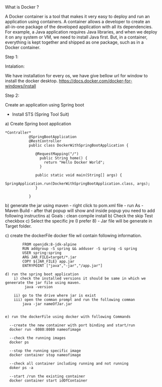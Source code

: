 What is Docker ?

A Docker container is a tool that makes it very easy to deploy and run an application using containers. 
A container allows a developer to create an all-in-one package of the developed application with all its dependencies. 
For example, a Java application requires Java libraries, and when we deploy it on any system or VM, we need to install Java first. But, in a container, everything is kept together and shipped as one package, such as in a Docker container.

Step 1:

Intalation:

We have installation for every os, we have give bellow url for window to install the docker desktop.
https://docs.docker.com/docker-for-windows/install


Step 2:

Create an application using Spring boot 
   - Install STS (Spring Tool Suit)
     
  a) Create Spring boot application
    
    *Contraller*
               @SpringBootApplication
               @RestController
               public class DockerWithSpringBootApplication {

                  @RequestMapping("/")
                    public String home() {
                      return "Hello Docker World";
                    }

                  public static void main(String[] args) {
                     SpringApplication.run(DockerWithSpringBootApplication.class, args);
                  }

               }

   
  b) generate the jar using maven
      - right click to pom.xml file 
      - run As - Maven Build
      - after that popup will show and inside popup you need to add following instructins
         a) Goals :  clean compile install
         b) Check the skip Test checkbox
         c) Select the specific jre (I prefer 8)
      - Jar file will be generate in Target folder.
  
  c) create the dockerFile 
       docker file wil contain following information.
       
            FROM openjdk:8-jdk-alpine
            RUN addgroup -S spring && adduser -S spring -G spring
            USER spring:spring
            ARG JAR_FILE=target/*.jar
            COPY ${JAR_FILE} app.jar
            ENTRYPOINT ["java","-jar","/app.jar"]
            
    d) run the spring boot application
        i) check the installed versions it should be same in which we geneerate the jar file using maven.
             java -version
             
        ii) go to the drive where jar is exist
        iii) open the comman prompt and run the following comman
            java -jar nameOfJar.jar
            
                         
    e) run the dockerFile using docker with following Commands
    
      --create the new container with port binding and start/run
      docker run -8080:8080 nameofimage

      --check the running images
      docker ps

      --stop the running specific image
      docker container stop nameofimage

      --check all container including running and not running
      doker ps -a

      --start /run the existing container
      docker container start idOfContainer

 	
 


